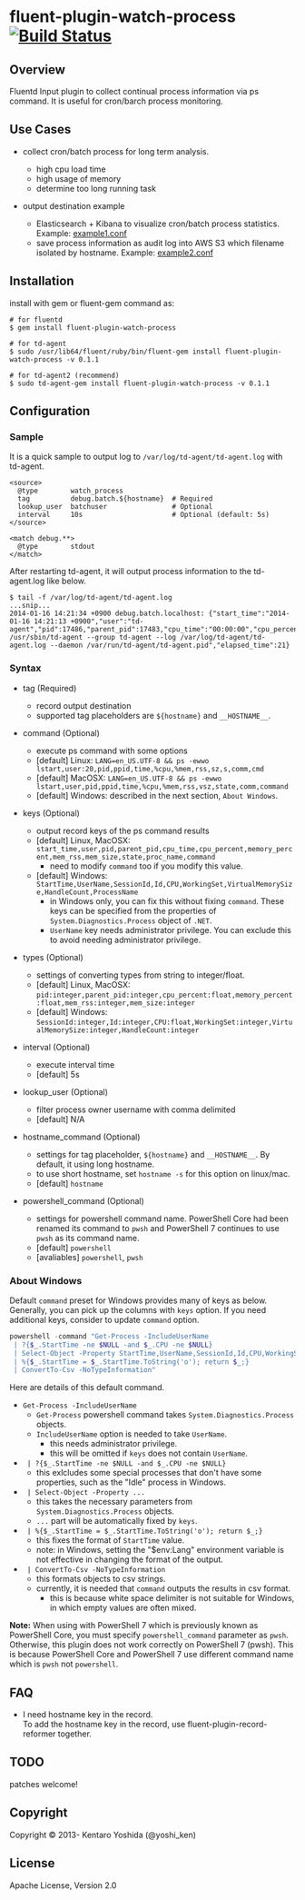 fluent-plugin-watch-process [![Build Status](https://travis-ci.org/y-ken/fluent-plugin-watch-process.png?branch=master)](https://travis-ci.org/y-ken/fluent-plugin-watch-process)
=====================

## Overview

Fluentd Input plugin to collect continual process information via ps command. It is useful for cron/barch process monitoring.

## Use Cases

* collect cron/batch process for long term analysis.
  * high cpu load time
  * high usage of memory
  * determine too long running task

* output destination example
  * Elasticsearch + Kibana to visualize cron/batch process statistics. Example: [example1.conf](https://github.com/y-ken/fluent-plugin-watch-process/blob/master/example1.conf)
  * save process information as audit log into AWS S3 which filename isolated by hostname. Example: [example2.conf](https://github.com/y-ken/fluent-plugin-watch-process/blob/master/example2.conf)

## Installation

install with gem or fluent-gem command as:

```
# for fluentd
$ gem install fluent-plugin-watch-process

# for td-agent
$ sudo /usr/lib64/fluent/ruby/bin/fluent-gem install fluent-plugin-watch-process -v 0.1.1

# for td-agent2 (recommend)
$ sudo td-agent-gem install fluent-plugin-watch-process -v 0.1.1
```

## Configuration

### Sample

It is a quick sample to output log to `/var/log/td-agent/td-agent.log` with td-agent.

`````
<source>
  @type        watch_process
  tag          debug.batch.${hostname}  # Required
  lookup_user  batchuser                # Optional
  interval     10s                      # Optional (default: 5s)
</source>

<match debug.**>
  @type        stdout
</match>
`````

After restarting td-agent, it will output process information to the td-agent.log like below.

`````
$ tail -f /var/log/td-agent/td-agent.log
...snip...
2014-01-16 14:21:34 +0900 debug.batch.localhost: {"start_time":"2014-01-16 14:21:13 +0900","user":"td-agent","pid":17486,"parent_pid":17483,"cpu_time":"00:00:00","cpu_percent":1.5,"memory_percent":3.5,"mem_rss":36068,"mem_size":60708,"state":"S","proc_name":"ruby","command":"/usr/lib64/fluent/ruby/bin/ruby /usr/sbin/td-agent --group td-agent --log /var/log/td-agent/td-agent.log --daemon /var/run/td-agent/td-agent.pid","elapsed_time":21}
`````

### Syntax

* tag (Required)
  * record output destination
  * supported tag placeholders are `${hostname}` and `__HOSTNAME__`.

* command (Optional)
  * execute ps command with some options
  * [default] Linux: `LANG=en_US.UTF-8 && ps -ewwo lstart,user:20,pid,ppid,time,%cpu,%mem,rss,sz,s,comm,cmd`
  * [default] MacOSX: `LANG=en_US.UTF-8 && ps -ewwo lstart,user,pid,ppid,time,%cpu,%mem,rss,vsz,state,comm,command`
  * [default] Windows: described in the next section, `About Windows`.

* keys (Optional)
  * output record keys of the ps command results
  * [default] Linux, MacOSX: `start_time,user,pid,parent_pid,cpu_time,cpu_percent,memory_percent,mem_rss,mem_size,state,proc_name,command`
    * need to modify `command` too if you modify this value.
  * [default] Windows: `StartTime,UserName,SessionId,Id,CPU,WorkingSet,VirtualMemorySize,HandleCount,ProcessName`
    * in Windows only, you can fix this without fixing `command`. These keys can be specified from the properties of `System.Diagnostics.Process` object of `.NET`.
    * `UserName` key needs administrator privilege. You can exclude this to avoid needing administrator privilege.

* types (Optional)
  * settings of converting types from string to integer/float.
  * [default] Linux, MacOSX: `pid:integer,parent_pid:integer,cpu_percent:float,memory_percent:float,mem_rss:integer,mem_size:integer`
  * [default] Windows: `SessionId:integer,Id:integer,CPU:float,WorkingSet:integer,VirtualMemorySize:integer,HandleCount:integer`

* interval (Optional)
  * execute interval time
  * [default] 5s

* lookup_user (Optional)
  * filter process owner username with comma delimited
  * [default] N/A

* hostname_command (Optional)
  * settings for tag placeholder, `${hostname}` and `__HOSTNAME__`. By default, it using long hostname.
  * to use short hostname, set `hostname -s` for this option on linux/mac.
  * [default] `hostname`

* powershell_command (Optional)
  * settings for powershell command name. PowerShell Core had been renamed its command to `pwsh` and PowerShell 7 continues to use `pwsh` as its command name.
  * [default] `powershell`
  * [avaliables] `powershell`, `pwsh`

### About Windows

Default `command` preset for Windows provides many of keys as below. Generally, you can pick up the columns with `keys` option.
If you need additional keys, consider to update `command` option.

`````powershell
powershell -command "Get-Process -IncludeUserName
 | ?{$_.StartTime -ne $NULL -and $_.CPU -ne $NULL}
 | Select-Object -Property StartTime,UserName,SessionId,Id,CPU,WorkingSet,VirtualMemorySize,HandleCount,ProcessName
 | %{$_.StartTime = $_.StartTime.ToString('o'); return $_;}
 | ConvertTo-Csv -NoTypeInformation"
`````

Here are details of this default command.

* `Get-Process -IncludeUserName`
  * `Get-Process` powershell command takes `System.Diagnostics.Process` objects.
  * `IncludeUserName` option is needed to take `UserName`.
    * this needs administrator privilege.
    * this will be omitted if `keys` does not contain `UserName`.
* ` | ?{$_.StartTime -ne $NULL -and $_.CPU -ne $NULL}`
  * this exlcludes some special processes that don't have some properties, such as the "Idle" process in Windows.
* ` | Select-Object -Property ...`
  * this takes the necessary parameters from `System.Diagnostics.Process` objects.
  * `...` part will be automatically fixed by `keys`.
* ` | %{$_.StartTime = $_.StartTime.ToString('o'); return $_;}`
  * this fixes the format of `StartTime` value.
  * note: in Windows, setting the "$env:Lang" environment variable is not effective in changing the format of the output.
* ` | ConvertTo-Csv -NoTypeInformation`
  * this formats objects to csv strings.
  * currently, it is needed that `command` outputs the results in csv format.
    * this is because white space delimiter is not suitable for Windows, in which empty values are often mixed.

**Note:** When using with PowerShell 7 which is previously known as PowerShell Core, you must specify `powershell_command` parameter as `pwsh`. Otherwise, this plugin does not work correctly on PowerShell 7 (pwsh). This is because PowerShell Core and PowerShell 7 use different command name which is `pwsh` not `powershell`.

## FAQ

* I need hostname key in the record.  
To add the hostname key in the record, use fluent-plugin-record-reformer together.

## TODO

patches welcome!

## Copyright

Copyright © 2013- Kentaro Yoshida (@yoshi_ken)

## License

Apache License, Version 2.0
